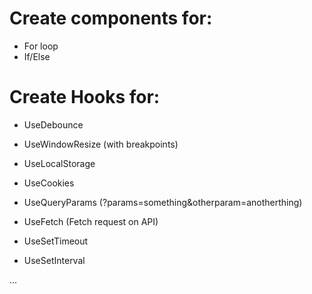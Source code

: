 # Create components for:

- For loop
- If/Else

# Create Hooks for:

- UseDebounce
- UseWindowResize (with breakpoints)

- UseLocalStorage
- UseCookies

- UseQueryParams (?params=something&otherparam=anotherthing)
- UseFetch (Fetch request on API)

- UseSetTimeout
- UseSetInterval

...
